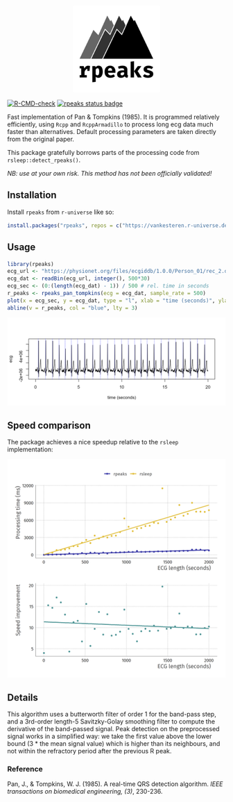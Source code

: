 <p align="center">
  <img src="./img/logo.png" width="200px"></img>
</p>

[![R-CMD-check](https://github.com/vankesteren/rpeaks/actions/workflows/rcmdcheck.yml/badge.svg)](https://github.com/vankesteren/rpeaks/actions/workflows/rcmdcheck.yml)
[![rpeaks status badge](https://vankesteren.r-universe.dev/badges/rpeaks)](https://vankesteren.r-universe.dev/rpeaks)

Fast implementation of Pan & Tompkins (1985). It is programmed relatively efficiently, using `Rcpp` and `RcppArmadillo` to process long ecg data much faster than alternatives. Default processing parameters are taken directly from the original paper.

This package gratefully borrows parts of the processing code from `rsleep::detect_rpeaks()`.

_NB: use at your own risk. This method has not been officially validated!_

## Installation

Install `rpeaks` from `r-universe` like so:
```r
install.packages("rpeaks", repos = c("https://vankesteren.r-universe.dev", "https://cloud.r-project.org"))
```

## Usage

```r
library(rpeaks)
ecg_url <- "https://physionet.org/files/ecgiddb/1.0.0/Person_01/rec_2.dat?download"
ecg_dat <- readBin(ecg_url, integer(), 500*30)
ecg_sec <- (0:(length(ecg_dat) - 1)) / 500 # rel. time in seconds
r_peaks <- rpeaks_pan_tompkins(ecg = ecg_dat, sample_rate = 500)
plot(x = ecg_sec, y = ecg_dat, type = "l", xlab = "time (seconds)", ylab = "ecg")
abline(v = r_peaks, col = "blue", lty = 3)
```
<p align="center">
  <img src="./img/example.png" width="700px"></img>
</p>


## Speed comparison

The package achieves a nice speedup relative to the `rsleep` implementation:

<p align="center">
  <img src="./img/speedcomparison.png" width="700px"></img>
</p>

## Details
This algorithm uses a butterworth filter of order 1 for the band-pass step, and a 3rd-order length-5 Savitzky-Golay smoothing filter to compute the derivative of the band-passed signal. Peak detection on the preprocessed signal works in a simplified way: we take the first value above the lower bound (3 * the mean signal value) which is higher than its  neighbours, and not within the refractory period after the previous R peak.


### Reference
Pan, J., & Tompkins, W. J. (1985). A real-time QRS detection algorithm. _IEEE transactions on biomedical engineering, (3)_, 230-236.
